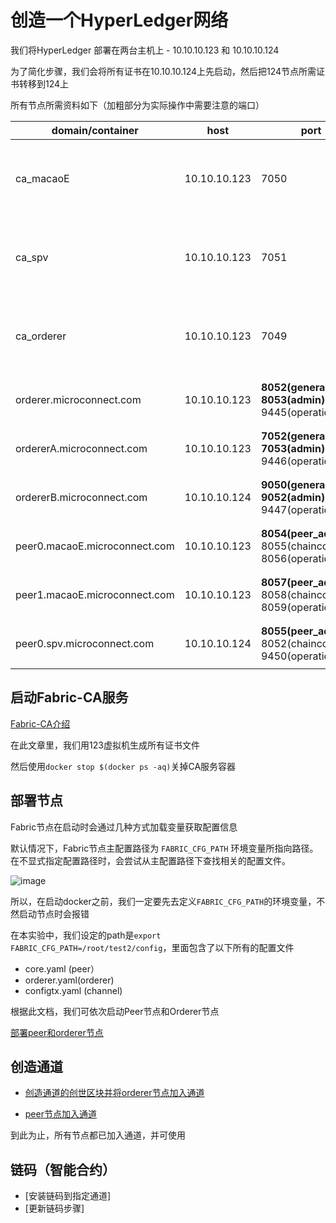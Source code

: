 # 创造一个HyperLedger网络

我们将HyperLedger 部署在两台主机上 - 10.10.10.123 和 10.10.10.124

为了简化步骤，我们会将所有证书在10.10.10.124上先启动，然后把124节点所需证书转移到124上

所有节点所需资料如下（加粗部分为实际操作中需要注意的端口）


| domain/container  | host | port  | describtion |
|---- |-- | ------|-------------|
| ca_macaoE |10.10.10.123 |7050 |澳交所组织的证书机构，会在发布完所有证书后关闭|
| ca_spv|10.10.10.123 |7051 |spv组织的证书机构，会在发布完所有证书后关闭|
| ca_orderer |10.10.10.123 |7049 |orderer组织的证书机构，会在发布完所有证书后关闭 |
| orderer.microconnect.com | 10.10.10.123| **8052(general) 8053(admin)** 9445(operation) |排序组织里的其中一个排序节点 |
| ordererA.microconnect.com | 10.10.10.123| **7052(general) 7053(admin)** 9446(operation) |排序组织里的其中一个排序节点 |
| ordererB.microconnect.com | 10.10.10.124| **9050(general) 9052(admin)** 9447(operation) |排序组织里的其中一个排序节点 |
| peer0.macaoE.microconnect.com | 10.10.10.123| **8054(peer_address)** 8055(chaincode) 8056(operation) |澳交所组织的一个peer节点 |
| peer1.macaoE.microconnect.com | 10.10.10.123| **8057(peer_address)** 8058(chaincode) 8059(operation) |澳交所组织的一个peer节点 |
| peer0.spv.microconnect.com | 10.10.10.124| **8055(peer_address)** 8052(chaincode) 9450(operation) |spv组织的一个peer节点 |

## 启动Fabric-CA服务
[Fabric-CA介绍](https://github.com/katheriney0116/HyperLedger_Network/blob/main/test2/documents/Fabric-CA.md)

在此文章里，我们用123虚拟机生成所有证书文件

然后使用`docker stop $(docker ps -aq)`关掉CA服务容器

## 部署节点

Fabric节点在启动时会通过几种方式加载变量获取配置信息

默认情况下，Fabric节点主配置路径为 `FABRIC_CFG_PATH` 环境变量所指向路径。在不显式指定配置路径时，会尝试从主配置路径下查找相关的配置文件。

![image](https://user-images.githubusercontent.com/101753393/233884903-f05fca62-7cd6-4ab7-9813-4868ac2b703c.png)

所以，在启动docker之前，我们一定要先去定义`FABRIC_CFG_PATH`的环境变量，不然启动节点时会报错

在本实验中，我们设定的path是`export FABRIC_CFG_PATH=/root/test2/config`，里面包含了以下所有的配置文件

- core.yaml (peer）
- orderer.yaml(orderer)
- configtx.yaml (channel)

根据此文档，我们可依次启动Peer节点和Orderer节点

[部署peer和orderer节点](https://github.com/katheriney0116/HyperLedger_Network/blob/main/test2/documents/SetupNode.md)

## 创造通道

- [创造通道的创世区块并将orderer节点加入通道](https://github.com/katheriney0116/HyperLedger_Network/blob/main/test2/documents/ChannelConfig.md)

- [peer节点加入通道](https://github.com/katheriney0116/HyperLedger_Network/blob/main/test2/documents/PeerJoinChannel.md)

到此为止，所有节点都已加入通道，并可使用

## 链码（智能合约）

- [安装链码到指定通道]
- [更新链码步骤]
